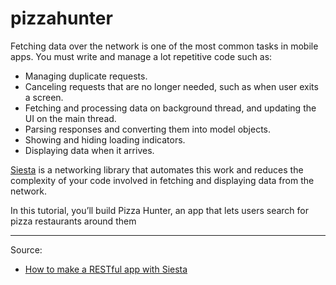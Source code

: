 # pizzahunter

Fetching data over the network is one of the most common tasks in mobile apps.
You must write and manage a lot repetitive code such as:

- Managing duplicate requests.
- Canceling requests that are no longer needed, such as when user exits a screen.
- Fetching and processing data on background thread, and updating the UI on the main thread.
- Parsing responses and converting them into model objects.
- Showing and hiding loading indicators.
- Displaying data when it arrives.


[Siesta](https://github.com/bustoutsolutions/siesta) is a networking library that automates this work and reduces the complexity of your code involved in fetching and displaying data from the network.

In this tutorial, you’ll build Pizza Hunter, an app that lets users search for pizza restaurants around them

---

Source:

- [How to make a RESTful app with Siesta](https://www.raywenderlich.com/182219/make-restful-app-siesta)